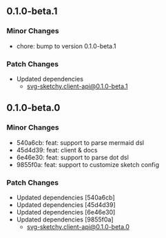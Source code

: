 ## 0.1.0-beta.1

### Minor Changes

- chore: bump to version 0.1.0-beta.1

### Patch Changes

- Updated dependencies
  - svg-sketchy.client-api@0.1.0-beta.1

## 0.1.0-beta.0
### Minor Changes

- 540a6cb: feat: support to parse mermaid dsl
- 45d4d39: feat: client & docs
- 6e46e30: feat: support to parse dot dsl
- 9855f0a: feat: support to customize sketch config

### Patch Changes

- Updated dependencies [540a6cb]
- Updated dependencies [45d4d39]
- Updated dependencies [6e46e30]
- Updated dependencies [9855f0a]
  - svg-sketchy.client-api@0.1.0-beta.0
